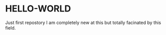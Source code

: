 # HELLO-WORLD
Just first repostory
I am completely new at this but totally facinated by this field.
